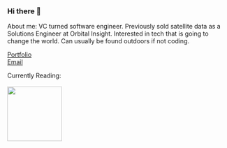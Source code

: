 ### Hi there 👋

About me: VC turned software engineer. Previously sold satellite data as a Solutions Engineer at Orbital Insight. Interested in tech that is going to change the world. Can usually be found outdoors if not coding.

<a href="https://www.mishabansal.com/" target="_blank">Portfolio</a>
<br>
<a href="mailto:mishabansal7@gmail.com" target="_blank">Email</a>

Currently Reading:
<br>
<br> 
<img src="https://github.com/mishkebab/mishkebab/assets/111409093/f1b08ebb-208c-474f-8342-845fd2d7d826" width="125">


<!--
**mishkebab/mishkebab** is a ✨ _special_ ✨ repository because its `README.md` (this file) appears on your GitHub profile.

Here are some ideas to get you started:

- 🔭 I’m currently working on ...
- 🌱 I’m currently learning ...
- 👯 I’m looking to collaborate on ...
- 🤔 I’m looking for help with ...
- 💬 Ask me about ...
- 📫 How to reach me: ...
- 😄 Pronouns: ...
- ⚡ Fun fact: ...
-->

